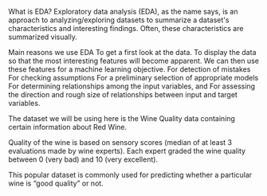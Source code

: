 What is EDA?
Exploratory data analysis (EDA), as the name says, is an approach to analyzing/exploring datasets to summarize a dataset's characteristics and interesting findings.
Often, these characteristics are summarized visually.

Main reasons we use EDA
To get a first look at the data.
To display the data so that the most interesting features will become apparent. We can then use these features for a machine learning objective.
For detection of mistakes
For checking assumptions
For a preliminary selection of appropriate models
For determining relationships among the input variables, and
For assessing the direction and rough size of relationships between input and target variables.

The dataset we will be using here is the Wine Quality data containing certain information about Red Wine.

Quality of the wine is based on sensory scores (median of at least 3 evaluations made by wine experts). Each expert graded the wine quality between 0 (very bad) and 10 (very excellent).

This popular dataset is commonly used for predicting whether a particular wine is “good quality” or not.
